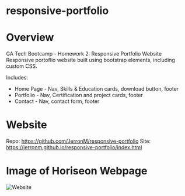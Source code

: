 # responsive-portfolio

# Overview
GA Tech Bootcamp - Homework 2: Responsive Portfolio Website
Responsive portoflio website built using bootstrap elements, including custom CSS.

Includes:
* Home Page - Nav, Skills & Education cards, download button, footer
* Portfolio - Nav, Certification and project cards, footer
* Contact - Nav, contact form, footer
  
# Website
Repo: https://github.com/JerronM/responsive-portfolio 
Site: https://jerronm.github.io/responsive-portfolio/index.html

# Image of Horiseon Webpage
![Website](https://github.com/JerronM/responsive-portfolio/blob/master/responsive-portfolio-website.png)
